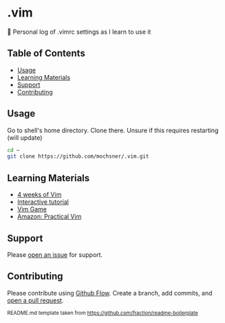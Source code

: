 # .vim

:page_facing_up: Personal log of .vimrc settings as I learn to use it


## Table of Contents

- [Usage](#usage)
- [Learning Materials](#Learning%20Materials)
- [Support](#support)
- [Contributing](#contributing)

## Usage

Go to shell's home directory. Clone there. Unsure if this requires restarting (will update)

```sh
cd ~
git clone https://github.com/mochsner/.vim.git
```
## Learning Materials

- [4 weeks of Vim](https://medium.com/actualize-network/how-to-learn-vim-a-four-week-plan-cd8b376a9b85)
- [Interactive tutorial](https://www.openvim.com/)
- [Vim Game](https://vim-adventures.com/)
- [Amazon: Practical Vim](https://www.amazon.com/dp/1680501275/ref=cm_sw_r_cp_awdb_t1_fD9yBb3108A64)

## Support

Please [open an issue](https://github.com/mochsner/.vim/issues/new) for support.

## Contributing

Please contribute using [Github Flow](https://guides.github.com/introduction/flow/). Create a branch, add commits, and [open a pull request](https://github.com/mochsner/.vim/compare/).

<sub>README.md template taken from https://github.com/fraction/readme-boilerplate</sub>
